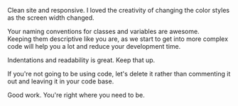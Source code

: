 Clean site and responsive.  I loved the creativity of changing the color styles as the screen width changed.  

Your naming conventions for classes and variables are awesome.  
Keeping them descriptive like you are, as we start to get into more complex code will help you a lot and reduce your development time.

Indentations and readability is great.  Keep that up.

If you're not going to be using code, let's delete it rather than commenting it out and leaving it in your code base.

Good work.  You're right where you need to be.
